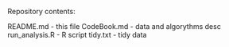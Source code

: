 Repository contents:

README.md      - this file
CodeBook.md    - data and algorythms desc
run_analysis.R - R script
tidy.txt       - tidy data